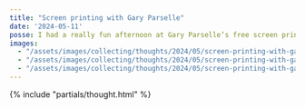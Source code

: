 ```yaml
---
title: "Screen printing with Gary Parselle"
date: '2024-05-11'
posse: I had a really fun afternoon at Gary Parselle’s free screen printing workshop at the ABYSS Taproom in Lewes. Huge thanks to Gary of Brighton-based studio The Private Press https://www.theprivatepress.org/ for being so generous with their time and materials. I love my prints!
images:
  - "/assets/images/collecting/thoughts/2024/05/screen-printing-with-gary-parselle-01.jpg"
  - "/assets/images/collecting/thoughts/2024/05/screen-printing-with-gary-parselle-02.jpg"
  - "/assets/images/collecting/thoughts/2024/05/screen-printing-with-gary-parselle-03.jpg"
---
```


{% include "partials/thought.html" %}
